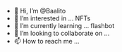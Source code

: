 - 👋 Hi, I’m @Baalito
- 👀 I’m interested in ... NFTs
- 🌱 I’m currently learning ... flashbot
- 💞️ I’m looking to collaborate on ...
- 📫 How to reach me ...

<!---
Baalito/Baalito is a ✨ special ✨ repository because its `README.md` (this file) appears on your GitHub profile.
You can click the Preview link to take a look at your changes.
--->
